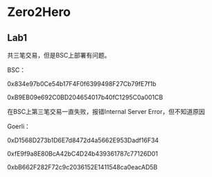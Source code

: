 # Zero2Hero

## Lab1

共三笔交易，但是BSC上部署有问题。

BSC：

0x834e97b0Ce54b17F4F0f6399498F27Cb79fE7f1b

0xB9EB09e692C0BD204654017b40fC1295C0a001CB

在BSC上第三笔交易一直失败，报错Internal Server Error，但不知道原因

Goerli：

0xD1568D273b1D6E7d8472d4a5662E953Dadf16F34

0xfE9f9a8E80BcA42bC4D24b439361787c77126D01

0xbB662F282F72c9c2036152E1411548ca0eacAD5B
